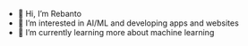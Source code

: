 - 👋 Hi, I’m Rebanto
- 👀 I’m interested in AI/ML and developing apps and websites
- 🌱 I’m currently learning more about machine learning

<!---
rebanto/rebanto is a ✨ special ✨ repository because its `README.md` (this file) appears on your GitHub profile.
You can click the Preview link to take a look at your changes.
--->
